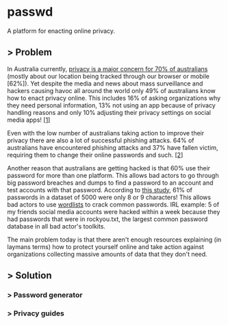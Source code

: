 # passwd
A platform for enacting online privacy.

## > Problem

In Australia currently, [privacy is a major concern for 70% of australians](https://www.oaic.gov.au/engage-with-us/research/australian-community-attitudes-to-privacy-survey-2020-landing-page/2020-australian-community-attitudes-to-privacy-survey) (mostly about our location being tracked through our browser or mobile \[62%\]). Yet despite the media and news about mass surveillance and hackers causing havoc all around the world only 49% of australians know how to enact privacy online. This includes 16% of asking organizations why they need personal information, 13% not using an app because of privacy handling reasons and only 10% adjusting their privacy settings on social media apps! [\[1\]](https://www.oaic.gov.au/engage-with-us/research/australian-community-attitudes-to-privacy-survey-2020-landing-page/2020-australian-community-attitudes-to-privacy-survey)

Even with the low number of australians taking action to improve their privacy there are also a lot of successful phishing attacks. 64% of australians have encountered phishing attacks and 37% have fallen victim, requiring them to change their online passwords and such. [\[2\]](https://blog.avast.com/australia-phishing-survey-results-avast) 

Another reason that australians are getting hacked is that 60% use their password for more than one platform. This allows bad actors to go through big password breaches and dumps to find a password to an account and test accounts with that password. According to [this study](https://resources.infosecinstitute.com/topic/beyond-password-length-complexity/), 61% of passwords in a dataset of 5000 were only 8 or 9 characters! This allows bad actors to use [wordlists](https://en.wikipedia.org/wiki/List_of_the_most_common_passwords) to crack common passwords. IRL example: 5 of my friends social media accounts were hacked within a week because they had passwords that were in rockyou.txt, the largest common password database in all bad actor's toolkits.

The main problem today is that there aren't enough resources explaining (in laymans terms) how to protect yourself online and take action against organizations collecting massive amounts of data that they don't need. 

## > Solution



### > Password generator

### > Privacy guides
